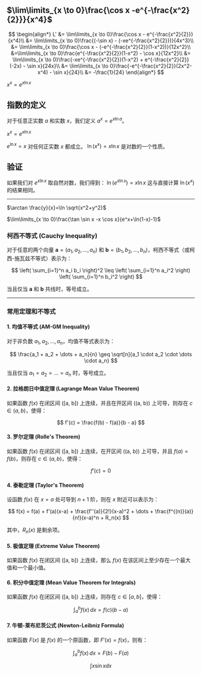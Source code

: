 ## $\lim\limits_{x \to 0}\frac{\cos x -e^{-\frac{x^2}{2}}}{x^4}$

$$
\begin{align*}
L' &= \lim\limits_{x \to 0}\frac{\cos x - e^{-\frac{x^2}{2}}}{x^4}\\
&= \lim\limits_{x \to 0}\frac{(-\sin x) - (-xe^{-\frac{x^2}{2}})}{4x^3}\\
&= \lim\limits_{x \to 0}\frac{\cos x - (-e^{-\frac{x^2}{2}}(1-x^2))}{12x^2}\\
&=\lim\limits_{x \to 0}\frac{e^{-\frac{x^2}{2}}(1-x^2) - \cos x}{12x^2}\\
&= \lim\limits_{x \to 0}\frac{-xe^{-\frac{x^2}{2}}(1-x^2) + e^{-\frac{x^2}{2}}(-2x) - \sin x}{24x}\\
&= \lim\limits_{x \to 0}\frac{-e^{-\frac{x^2}{2}}(2x^2-x^4) - \sin x}{24}\\
&= -\frac{1}{24}
\end{align*}
$$


$x^x=e^{x\ln x}$
## 指数的定义
对于任意正实数 $a$ 和实数 $x$，我们定义 $a^x = e^{x\ln a}$。

$x^x = e^{x\ln x}$

$e^{\ln x} = x$ 对任何正实数 $x$ 都成立。
$\ln(x^x) = x\ln x$ 是对数的一个性质。


## 验证
如果我们对 $e^{x\ln x}$ 取自然对数，我们得到：
$\ln(e^{x\ln x}) = x\ln x$
这与直接计算 $\ln(x^x)$ 的结果相同。

---  
$\arctan \frac{y}{x}=\ln \sqrt{x^2+y^2}$

$\lim\limits_{x \to 0}\frac{\tan \sin x -x \cos x}{e^x+\ln(1-x)-1}$

### 柯西不等式 (Cauchy Inequality)
对于任意的两个向量 $\mathbf{a} = (a_1, a_2, \dots, a_n)$ 和 $\mathbf{b} = (b_1, b_2, \dots, b_n)$，柯西不等式（或柯西-施瓦兹不等式）表示为：

$$
\left( \sum_{i=1}^n a_i b_i \right)^2 \leq \left( \sum_{i=1}^n a_i^2 \right) \left( \sum_{i=1}^n b_i^2 \right)
$$

当且仅当 $\mathbf{a}$ 和 $\mathbf{b}$ 共线时，等号成立。

---

### 常用定理和不等式

#### 1. **均值不等式 (AM-GM Inequality)**
对于非负数 $a_1, a_2, \dots, a_n$，均值不等式表示为：

$$
\frac{a_1 + a_2 + \dots + a_n}{n} \geq \sqrt[n]{a_1 \cdot a_2 \cdot \dots \cdot a_n}
$$

当且仅当 $a_1 = a_2 = \dots = a_n$ 时，等号成立。

#### 2. **拉格朗日中值定理 (Lagrange Mean Value Theorem)**
如果函数 $f(x)$ 在闭区间 \([a, b]\) 上连续，并且在开区间 \((a, b)\) 上可导，则存在 $c \in (a, b)$，使得：

$$
f'(c) = \frac{f(b) - f(a)}{b - a}
$$

#### 3. **罗尔定理 (Rolle's Theorem)**
如果函数 $f(x)$ 在闭区间 \([a, b]\) 上连续，在开区间 \((a, b)\) 上可导，并且 $f(a) = f(b)$，则存在 $c \in (a, b)$，使得：

$$
f'(c) = 0
$$

#### 4. **泰勒定理 (Taylor's Theorem)**
设函数 $f(x)$ 在 $x = a$ 处可导到 $n+1$ 阶，则在 $x$ 附近可以表示为：

$$
f(x) = f(a) + f'(a)(x-a) + \frac{f''(a)}{2!}(x-a)^2 + \dots + \frac{f^{(n)}(a)}{n!}(x-a)^n + R_n(x)
$$

其中，$R_n(x)$ 是剩余项。

#### 5. **极值定理 (Extreme Value Theorem)**
如果函数 $f(x)$ 在闭区间 \([a, b]\) 上连续，那么 $f(x)$ 在该区间上至少存在一个最大值和一个最小值。

#### 6. **积分中值定理 (Mean Value Theorem for Integrals)**
如果函数 $f(x)$ 在闭区间 \([a, b]\) 上连续，则存在 $c \in [a, b]$，使得：

$$
\int_a^b f(x) \, dx = f(c)(b - a)
$$

#### 7. **牛顿-莱布尼茨公式 (Newton-Leibniz Formula)**
如果函数 $F(x)$ 是 $f(x)$ 的一个原函数，即 $F'(x) = f(x)$，则有：

$$
\int_a^b f(x) \, dx = F(b) - F(a)
$$


$$
\int x \sin x dx
$$
